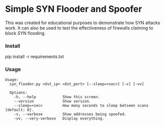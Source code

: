 # Simple SYN Flooder and Spoofer
This was created for educational purposes to demonstrate how SYN attacks work. It can also be used to test the effectiveness of firewalls claiming to block SYN flooding.

### Install
pip install -r requirements.txt

### Usage
```
Usage:
  syn_flooder.py <dst_ip> <dst_port> [--sleep=<sec>] [-v] [-vv]

  Options:
    -h, --help            Show this screen.
    --version             Show version.
    --sleep=<sec>         How many seconds to sleep betseen scans [default: 0].
    -v, --verbose         Show addresses being spoofed.
    -vv, --very-verbose   Display everything.
```